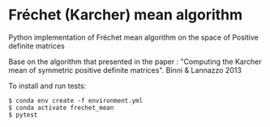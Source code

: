 # Fréchet (Karcher) mean algorithm
Python implementation of Fréchet mean algorithm on the space of Positive definite matrices

Base on the algorithm that presented in the paper :
"Computing the Karcher mean of symmetric positive definite matrices". Binni & Lannazzo 2013


To install and run tests:

```
$ conda env create -f environment.yml
$ conda activate frechet_mean
$ pytest 

```




